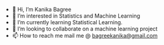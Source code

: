 - 👋 Hi, I’m Kanika Bagree
- 👀 I’m interested in Statistics and Machine Learning 
- 🌱 I’m currently learning Statistical Learning.
- 💞️ I’m looking to collaborate on a machine learning project
- 📫 How to reach me mail me @ bagreekanika@gmail.com

<!---
kanikabagree/kanikabagree is a ✨ special ✨ repository because its `README.md` (this file) appears on your GitHub profile.
You can click the Preview link to take a look at your changes.
--->

